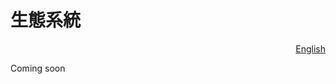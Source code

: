 # 生態系統

<p align="right"><a href="https://docs.node-x.xyz/en/ecosystem">English</a></p>

Coming soon

